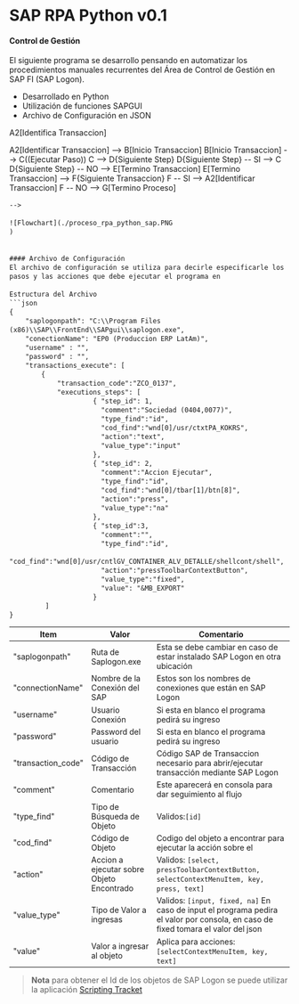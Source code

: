 # SAP RPA Python v0.1
#### Control de Gestión
El siguiente programa se desarrollo pensando en automatizar los procedimientos manuales recurrentes del Área de Control de Gestión en SAP FI (SAP Logon).

- Desarrollado en Python
- Utilización de funciones SAPGUI
- Archivo de Configuración en JSON

<!--
```mermaid
graph LR
A[Inicio Proceso] --> A2[Identifica Transaccion]
A2[Identificar Transaccion] --> B[Inicio Transaccion]
B[Inicio Transaccion] --> C((Ejecutar Paso))
C --> D{Siguiente Step}
D{Siguiente Step} -- SI --> C
D{Siguiente Step} -- NO --> E[Termino Transaccion]
E[Termino Transaccion] --> F{Siguiente Transaccion}
F -- SI --> A2[Identificar Transaccion]
F -- NO --> G[Termino Proceso]
```
-->

![Flowchart](./proceso_rpa_python_sap.PNG
)


#### Archivo de Configuración
El archivo de configuración se utiliza para decirle especificarle los pasos y las acciones que debe ejecutar el programa en 

Estructura del Archivo
```json
{
    "saplogonpath": "C:\\Program Files (x86)\\SAP\\FrontEnd\\SAPgui\\saplogon.exe",
    "conectionName": "EP0 (Produccion ERP LatAm)",
    "username" : "",
    "password" : "",
    "transactions_execute": [
        {
    		"transaction_code":"ZCO_0137",
    	    "executions_steps": [
    	             { "step_id": 1,
    				   "comment":"Sociedad (0404,0077)",
    	               "type_find":"id",
	    	           "cod_find":"wnd[0]/usr/ctxtPA_KOKRS",
    	               "action":"text",
    				   "value_type":"input"
    	             },
    	             { "step_id": 2,
    	               "comment":"Accion Ejecutar",
    	               "type_find":"id",
    	               "cod_find":"wnd[0]/tbar[1]/btn[8]",
    	               "action":"press",
    				   "value_type":"na"
    	             },
    	             { "step_id":3,
    	               "comment":"",
    	               "type_find":"id",
    	               "cod_find":"wnd[0]/usr/cntlGV_CONTAINER_ALV_DETALLE/shellcont/shell",
    	               "action":"pressToolbarContextButton",
    				   "value_type":"fixed",
    				   "value": "&MB_EXPORT"
    	             }
    	 ]
}
```

| Item | Valor | Comentario|
|-------|-------|----------|
|"saplogonpath"|Ruta de Saplogon.exe| Esta se debe cambiar en caso de estar instalado SAP Logon en otra ubicación|
|"connectionName"|Nombre de la Conexión del SAP| Estos son los nombres de conexiones que están en SAP Logon|
|"username"|Usuario Conexión| Si esta en blanco el programa pedirá su ingreso|
|"password"|Password del usuario| Si esta en blanco el programa pedirá su ingreso|
|"transaction_code" | Código de Transacción | Código SAP de Transaccion necesario para abrir/ejecutar transacción mediante SAP Logon
|"comment" | Comentario | Este aparecerá en consola para dar seguimiento al flujo |
|"type_find" | Tipo de Búsqueda de Objeto | Validos:`[id]`|
|"cod_find" | Código de Objeto | Codigo del objeto a encontrar para ejecutar la acción sobre el |
|"action"| Accion a ejecutar sobre Objeto Encontrado |Validos: `[select, pressToolbarContextButton, selectContextMenuItem, key, press, text]` |
|"value_type" |Tipo de Valor a ingresas | Validos: `[input, fixed, na]` En caso de input el programa pedira el valor por consola, en caso de fixed tomara el valor del json |
|"value" |Valor a ingresar al objeto |Aplica para acciones: `[selectContextMenuItem, key, text]` |


> **Nota** para obtener el Id de los objetos de SAP Logon se puede utilizar la aplicación [Scripting Tracket](https://tracker.stschnell.de/)
